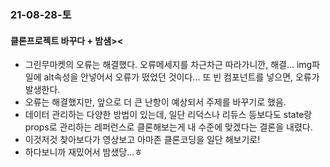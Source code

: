 ### 21-08-28-토
#### 클론프로젝트 바꾸다 + 밤샘><
- 그린무마켓의 오류는 해결했다. 오류메세지를 차근차근 따라가니깐, 해결... img파일에 alt속성을 안넣어서 오류가 떴었던 것이다... 또 빈 컴포넌트를 넣으면, 오류가 발생한다.
- 오류는 해결했지만, 앞으로 더 큰 난항이 예상되서 주제를 바꾸기로 했음. 
- 데이터 관리하는 다양한 방법이 있는데, 일단 리덕스나 리듀스 등보다도 state랑 props로 관리하는 레퍼런스로 클론해보는게 내 수준에 맞겠다는 결론을 내렸다.
- 이것저것 찾아보다가 영상보고 아마존 클론코딩을 일단 해보기로!
- 하다보니까 재밌어서 밤샜당...ㅎ
